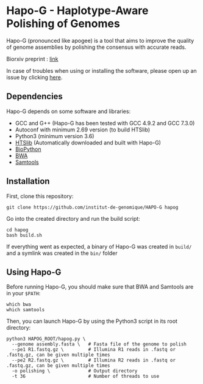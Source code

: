 # Hapo-G - Haplotype-Aware Polishing of Genomes

Hapo-G (pronounced like apogee) is a tool that aims to improve the quality of genome assemblies by polishing the consensus with accurate reads.

Biorxiv preprint : [link](https://www.biorxiv.org/content/10.1101/2020.12.14.422624v1 "Hapo-G Biorxiv preprint")

In case of troubles when using or installing the software, please open up an issue by clicking [here](https://github.com/institut-de-genomique/Hapo-G/issues/new "Github issue page").


## Dependencies

Hapo-G depends on some software and libraries:
- GCC and G++ (Hapo-G has been tested with GCC 4.9.2 and GCC 7.3.0)
- Autoconf with minimum 2.69 version (to build HTSlib)
- Python3 (minimum version 3.6)
- [HTSlib](https://github.com/samtools/htslib "HTSlib github") (Automatically downloaded and built with Hapo-G)
- [BioPython](https://biopython.org/wiki/Download "BioPython")
- [BWA](https://github.com/lh3/bwa "BWA")
- [Samtools](https://github.com/samtools/samtools "Samtools")


## Installation
First, clone this repository:
```
git clone https://github.com/institut-de-genomique/HAPO-G hapog
```

Go into the created directory and run the build script:
```
cd hapog
bash build.sh
```

If everything went as expected, a binary of Hapo-G was created in `build/` and a symlink was created in the `bin/` folder


## Using Hapo-G
Before running Hapo-G, you should make sure that BWA and Samtools are in your `$PATH`:
```
which bwa
which samtools
```

Then, you can launch Hapo-G by using the Python3 script in its root directory:
```
python3 HAPOG_ROOT/hapog.py \
  --genome assembly.fasta \   # Fasta file of the genome to polish
  --pe1 R1.fastq.gz \         # Illumina R1 reads in .fastq or .fastq.gz, can be given multiple times
  --pe2 R2.fastq.gz \         # Illumina R2 reads in .fastq or .fastq.gz, can be given multiple times
  -o polishing \              # Output directory
  -t 36                       # Number of threads to use
```


